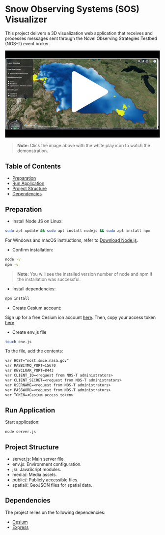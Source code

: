 # Snow Observing Systems (SOS) Visualizer

This project delivers a 3D visualization web application that receives and processes messages sent through the Novel Observing Strategies Testbed (NOS-T) event broker.

<a href="https://youtu.be/zKBMltZmC8g" target="_blank">
  <img src="media/image.png" alt="Watch the video" />
</a>

> **Note:** Click the image above with the white play icon to watch the demonstration.

## Table of Contents

- [Preparation](#preparation)
- [Run Application](#run-application)
- [Project Structure](#project-structure)
- [Dependencies](#dependencies)
<!-- - [Contributing](#contributing)
- [License](#license) -->

## Preparation

- Install Node.JS on Linux:

```bash
sudo apt update && sudo apt install nodejs && sudo apt install npm
```

For Windows and macOS instructions, refer to [Download Node.js](https://nodejs.org/en/download/package-manager).

- Confirm installation:

```bash
node -v
npm -v
```

> **Note:** You will see the installed version number of node and npm if the installation was successful.

- Install dependencies:

```bash
npm install
```

- Create Cesium account:

Sign up for a free Cesium ion account [here](https://ion.cesium.com/signup). Then, copy your access token [here](https://ion.cesium.com/tokens?).

- Create env.js file

```bash
touch env.js
```

To the file, add the contents: 

```
var HOST="nost.smce.nasa.gov"
var RABBITMQ_PORT=15670
var KEYCLOAK_PORT=8443
var CLIENT_ID=<request from NOS-T administrators>
var CLIENT_SECRET=<request from NOS-T administrators>
var USERNAME=<request from NOS-T administrators>
var PASSWORD=<request from NOS-T administrators>
var TOKEN=<Cesium access token>
```

## Run Application

Start application:

```bash
node server.js
```

## Project Structure

- server.js: Main server file.
- env.js: Environment configuration.
- js/: JavaScript modules.
- media/: Media assets.
- public/: Publicly accessible files.
- spatial/: GeoJSON files for spatial data.

## Dependencies

The project relies on the following dependencies: 

- [Cesium](https://cesium.com/platform/cesiumjs/)
- [Express](https://expressjs.com/)